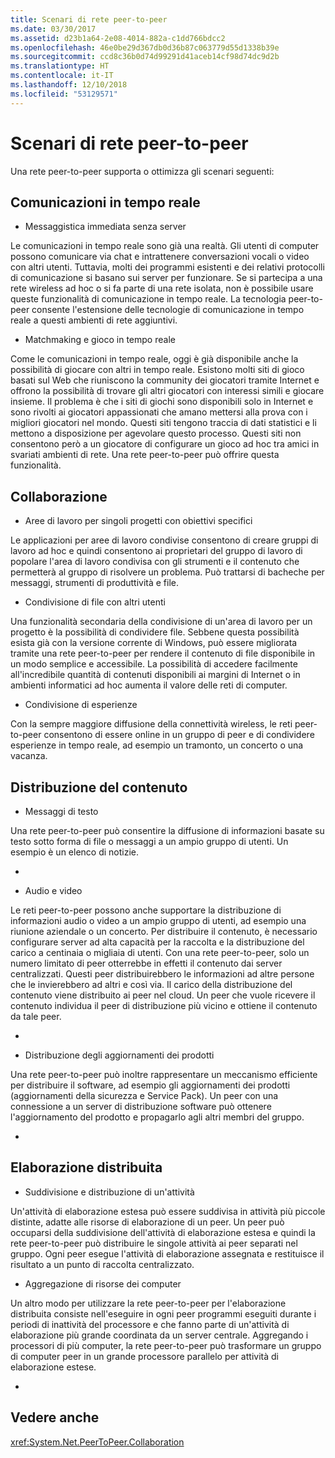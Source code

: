 ```yaml
---
title: Scenari di rete peer-to-peer
ms.date: 03/30/2017
ms.assetid: d23b1a64-2e08-4014-882a-c1dd766bdcc2
ms.openlocfilehash: 46e0be29d367db0d36b87c063779d55d1338b39e
ms.sourcegitcommit: ccd8c36b0d74d99291d41aceb14cf98d74dc9d2b
ms.translationtype: HT
ms.contentlocale: it-IT
ms.lasthandoff: 12/10/2018
ms.locfileid: "53129571"
---
```

# <a name="peer-to-peer-networking-scenarios"></a>Scenari di rete peer-to-peer
Una rete peer-to-peer supporta o ottimizza gli scenari seguenti:  
  
## <a name="real-time-communications-rtc"></a>Comunicazioni in tempo reale  
  
-   Messaggistica immediata senza server  
  
 Le comunicazioni in tempo reale sono già una realtà. Gli utenti di computer possono comunicare via chat e intrattenere conversazioni vocali o video con altri utenti. Tuttavia, molti dei programmi esistenti e dei relativi protocolli di comunicazione si basano sui server per funzionare. Se si partecipa a una rete wireless ad hoc o si fa parte di una rete isolata, non è possibile usare queste funzionalità di comunicazione in tempo reale. La tecnologia peer-to-peer consente l'estensione delle tecnologie di comunicazione in tempo reale a questi ambienti di rete aggiuntivi.  
  
-   Matchmaking e gioco in tempo reale  
  
 Come le comunicazioni in tempo reale, oggi è già disponibile anche la possibilità di giocare con altri in tempo reale. Esistono molti siti di gioco basati sul Web che riuniscono la community dei giocatori tramite Internet e offrono la possibilità di trovare gli altri giocatori con interessi simili e giocare insieme. Il problema è che i siti di giochi sono disponibili solo in Internet e sono rivolti ai giocatori appassionati che amano mettersi alla prova con i migliori giocatori nel mondo. Questi siti tengono traccia di dati statistici e li mettono a disposizione per agevolare questo processo. Questi siti non consentono però a un giocatore di configurare un gioco ad hoc tra amici in svariati ambienti di rete. Una rete peer-to-peer può offrire questa funzionalità.  
  
## <a name="collaboration"></a>Collaborazione  
  
-   Aree di lavoro per singoli progetti con obiettivi specifici  
  
 Le applicazioni per aree di lavoro condivise consentono di creare gruppi di lavoro ad hoc e quindi consentono ai proprietari del gruppo di lavoro di popolare l'area di lavoro condivisa con gli strumenti e il contenuto che permetterà al gruppo di risolvere un problema. Può trattarsi di bacheche per messaggi, strumenti di produttività e file.  
  
-   Condivisione di file con altri utenti  
  
 Una funzionalità secondaria della condivisione di un'area di lavoro per un progetto è la possibilità di condividere file. Sebbene questa possibilità esista già con la versione corrente di Windows, può essere migliorata tramite una rete peer-to-peer per rendere il contenuto di file disponibile in un modo semplice e accessibile. La possibilità di accedere facilmente all'incredibile quantità di contenuti disponibili ai margini di Internet o in ambienti informatici ad hoc aumenta il valore delle reti di computer.  
  
-   Condivisione di esperienze  
  
 Con la sempre maggiore diffusione della connettività wireless, le reti peer-to-peer consentono di essere online in un gruppo di peer e di condividere esperienze in tempo reale, ad esempio un tramonto, un concerto o una vacanza.  
  
## <a name="content-distribution"></a>Distribuzione del contenuto  
  
-   Messaggi di testo  
  
 Una rete peer-to-peer può consentire la diffusione di informazioni basate su testo sotto forma di file o messaggi a un ampio gruppo di utenti. Un esempio è un elenco di notizie.  
  
-  
  
-   Audio e video  
  
 Le reti peer-to-peer possono anche supportare la distribuzione di informazioni audio o video a un ampio gruppo di utenti, ad esempio una riunione aziendale o un concerto. Per distribuire il contenuto, è necessario configurare server ad alta capacità per la raccolta e la distribuzione del carico a centinaia o migliaia di utenti. Con una rete peer-to-peer, solo un numero limitato di peer otterrebbe in effetti il contenuto dai server centralizzati. Questi peer distribuirebbero le informazioni ad altre persone che le invierebbero ad altri e così via. Il carico della distribuzione del contenuto viene distribuito ai peer nel cloud. Un peer che vuole ricevere il contenuto individua il peer di distribuzione più vicino e ottiene il contenuto da tale peer.  
  
-  
  
-   Distribuzione degli aggiornamenti dei prodotti  
  
 Una rete peer-to-peer può inoltre rappresentare un meccanismo efficiente per distribuire il software, ad esempio gli aggiornamenti dei prodotti (aggiornamenti della sicurezza e Service Pack). Un peer con una connessione a un server di distribuzione software può ottenere l'aggiornamento del prodotto e propagarlo agli altri membri del gruppo.  
  
-  
  
## <a name="distributed-processing"></a>Elaborazione distribuita  
  
-   Suddivisione e distribuzione di un'attività  
  
 Un'attività di elaborazione estesa può essere suddivisa in attività più piccole distinte, adatte alle risorse di elaborazione di un peer. Un peer può occuparsi della suddivisione dell'attività di elaborazione estesa e quindi la rete peer-to-peer può distribuire le singole attività ai peer separati nel gruppo. Ogni peer esegue l'attività di elaborazione assegnata e restituisce il risultato a un punto di raccolta centralizzato.  
  
-   Aggregazione di risorse dei computer  
  
 Un altro modo per utilizzare la rete peer-to-peer per l'elaborazione distribuita consiste nell'eseguire in ogni peer programmi eseguiti durante i periodi di inattività del processore e che fanno parte di un'attività di elaborazione più grande coordinata da un server centrale. Aggregando i processori di più computer, la rete peer-to-peer può trasformare un gruppo di computer peer in un grande processore parallelo per attività di elaborazione estese.  
  
-  
  
## <a name="see-also"></a>Vedere anche  
 <xref:System.Net.PeerToPeer.Collaboration>
